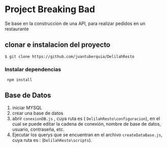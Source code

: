 # Project Breaking Bad

Se base en la construccion de una API, para realizar pedidos en un restaurante

## clonar e instalacion del proyecto

```
$ git clone https://github.com/juantuberquia/DelilahResto
```

### Instalar dependencias

```
 npm install
```

## Base de Datos

1. iniciar MYSQL
2. crear una base de datos
3. abrir `conexionDB.js` , cuya ruta es ( `DelilahResto\configuracion`), en el cual se puede editar la cadena de conexión, nombre de base de datos, usuario, contraseña, etc.
4. Ejecutar los querys que se encuentran en el archivo `createDataBase.js`, cuya ruta es : (`DelilahResto\scripts`).
